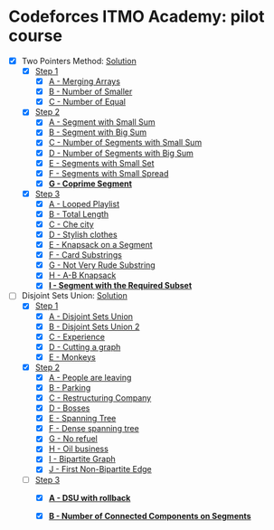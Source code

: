 # Codeforces ITMO Academy: pilot course

- [x] Two Pointers Method: [Solution](https://skqliao.github.io/2021/04/25/ITMO-Two-Pointers-Method/)
  - [x] [Step 1](https://codeforces.com/edu/course/2/lesson/9/1/practice)
    - [x] [A - Merging Arrays](https://codeforces.com/edu/course/2/lesson/9/1/practice/contest/307092/problem/A)
    - [x] [B - Number of Smaller](https://codeforces.com/edu/course/2/lesson/9/1/practice/contest/307092/problem/B)
    - [x] [C - Number of Equal](https://codeforces.com/edu/course/2/lesson/9/1/practice/contest/307092/problem/C)
  - [x] [Step 2](https://codeforces.com/edu/course/2/lesson/9/2/practice)
    - [x] [A - Segment with Small Sum](https://codeforces.com/edu/course/2/lesson/9/2/practice/contest/307093/problem/A)
    - [x] [B - Segment with Big Sum](https://codeforces.com/edu/course/2/lesson/9/2/practice/contest/307093/problem/B)
    - [x] [C - Number of Segments with Small Sum](https://codeforces.com/edu/course/2/lesson/9/2/practice/contest/307093/problem/C)
    - [x] [D - Number of Segments with Big Sum](https://codeforces.com/edu/course/2/lesson/9/2/practice/contest/307093/problem/D)
    - [x] [E - Segments with Small Set](https://codeforces.com/edu/course/2/lesson/9/2/practice/contest/307093/problem/E)
    - [x] [F - Segments with Small Spread](https://codeforces.com/edu/course/2/lesson/9/2/practice/contest/307093/problem/F)
    - [x] **[G - Coprime Segment](https://codeforces.com/edu/course/2/lesson/9/2/practice/contest/307093/problem/G)**
  - [x] [Step 3](https://codeforces.com/edu/course/2/lesson/9/3/practice)
    - [x] [A - Looped Playlist](https://codeforces.com/edu/course/2/lesson/9/3/practice/contest/307094/problem/A)
    - [x] [B - Total Length](https://codeforces.com/edu/course/2/lesson/9/3/practice/contest/307094/problem/B)
    - [x] [C - Che city](https://codeforces.com/edu/course/2/lesson/9/3/practice/contest/307094/problem/C)
    - [x] [D - Stylish clothes](https://codeforces.com/edu/course/2/lesson/9/3/practice/contest/307094/problem/D)
    - [x] [E - Knapsack on a Segment](https://codeforces.com/edu/course/2/lesson/9/3/practice/contest/307094/problem/E)
    - [x] [F - Card Substrings](https://codeforces.com/edu/course/2/lesson/9/3/practice/contest/307094/problem/F)
    - [x] [G - Not Very Rude Substring](https://codeforces.com/edu/course/2/lesson/9/3/practice/contest/307094/problem/G)
    - [x] [H - A-B Knapsack](https://codeforces.com/edu/course/2/lesson/9/3/practice/contest/307094/problem/H)
    - [x] **[I - Segment with the Required Subset](https://codeforces.com/edu/course/2/lesson/9/3/practice/contest/307094/problem/I)**
  
- [ ] Disjoint Sets Union: [Solution](https://skqliao.github.io/2021/05/01/ITMO-Disjoint-Sets-Union/)
  - [x] [Step 1](https://codeforces.com/edu/course/2/lesson/7/1/practice)
    - [x] [A - Disjoint Sets Union](https://codeforces.com/edu/course/2/lesson/7/1/practice/contest/289390/problem/A)
    - [x] [B - Disjoint Sets Union 2](https://codeforces.com/edu/course/2/lesson/7/1/practice/contest/289390/problem/B)
    - [x] [C - Experience](https://codeforces.com/edu/course/2/lesson/7/1/practice/contest/289390/problem/C)
    - [x] [D - Cutting a graph](https://codeforces.com/edu/course/2/lesson/7/1/practice/contest/289390/problem/D)
    - [x] [E - Monkeys](https://codeforces.com/edu/course/2/lesson/7/1/practice/contest/289390/problem/E)
  - [x] [Step 2](https://codeforces.com/edu/course/2/lesson/7/2/practice)
    - [x] [A - People are leaving](https://codeforces.com/edu/course/2/lesson/7/2/practice/contest/289391/problem/A)
    - [x] [B - Parking](https://codeforces.com/edu/course/2/lesson/7/2/practice/contest/289391/problem/B)
    - [x] [C - Restructuring Company](https://codeforces.com/edu/course/2/lesson/7/2/practice/contest/289391/problem/C)
    - [x] [D - Bosses](https://codeforces.com/edu/course/2/lesson/7/2/practice/contest/289391/problem/D)
    - [x] [E - Spanning Tree](https://codeforces.com/edu/course/2/lesson/7/2/practice/contest/289391/problem/E)
    - [x] [F - Dense spanning tree](https://codeforces.com/edu/course/2/lesson/7/2/practice/contest/289391/problem/F)
    - [x] [G - No refuel](https://codeforces.com/edu/course/2/lesson/7/2/practice/contest/289391/problem/G)
    - [x] [H - Oil business](https://codeforces.com/edu/course/2/lesson/7/2/practice/contest/289391/problem/H)
    - [x] [I - Bipartite Graph](https://codeforces.com/edu/course/2/lesson/7/2/practice/contest/289391/problem/I)
    - [x] [J - First Non-Bipartite Edge](https://codeforces.com/edu/course/2/lesson/7/2/practice/contest/289391/problem/J)
  - [ ] [Step 3](https://codeforces.com/edu/course/2/lesson/7/3/practice)
    - [x] **[A - DSU with rollback](https://codeforces.com/edu/course/2/lesson/7/3/practice/contest/289392/problem/A)**
    - [x] **[B - Number of Connected Components on Segments](https://codeforces.com/edu/course/2/lesson/7/3/practice/contest/289392/problem/B)**

